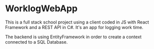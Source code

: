 # WorklogWebApp
This is a full stack school project using a client coded in JS with React Framework and a REST API in C#. It's an app for logging work time.

The backend is using EntityFramework in order to create a context connected to a SQL Database. 
